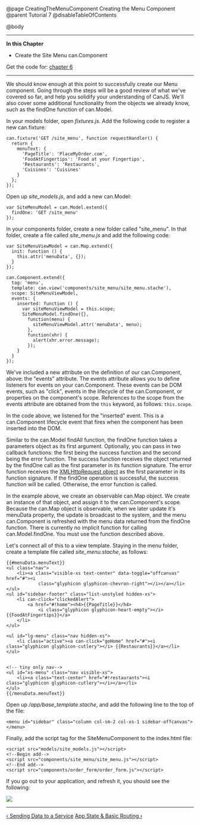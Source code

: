 @page CreatingTheMenuComponent Creating the Menu Component
@parent Tutorial 7
@disableTableOfContents

@body

<div class="getting-started">

- - - -
**In this Chapter**
 - Create the Site Menu can.Component

Get the code for: [chapter 6](https://github.com/bitovi/canjs/blob/guides-overhaul/guides/examples/PlaceMyOrder/ch-6_canjs-getting-started.zip?raw=true)

- - -

We should know enough at this point to successfully create our Menu component.
Going through the steps will be a good review of what we've covered so far,
and help you solidify your understanding of CanJS. We'll also cover some
additional functionality from the objects we already know, such as the findOne
function of can.Model.

In your models folder, open *fixtures.js*. Add the following code to register a
new can.fixture:

```
can.fixture('GET /site_menu', function requestHandler() {
  return {
    menuText: {
      'PageTitle': 'PlaceMyOrder.com',
      'FoodAtFingertips': 'Food at your Fingertips',
      'Restaurants': 'Restaurants',
      'Cuisines': 'Cuisines'
    }
  };
});
```

Open up *site_models.js*, and add a new can.Model:

```
var SiteMenuModel = can.Model.extend({
  findOne: 'GET /site_menu'
});
```

In your components folder, create a new folder called "site_menu". In that
folder, create a file called *site_menu.js* and add the following code:

```
var SiteMenuViewModel = can.Map.extend({
  init: function () {
    this.attr('menuData', {});
  }
});

can.Component.extend({
  tag: 'menu',
  template: can.view('components/site_menu/site_menu.stache'),
  scope: SiteMenuViewModel,
  events: {
    inserted: function () {
      var siteMenuViewModel = this.scope;
      SiteMenuModel.findOne({},
        function(menu) {
          siteMenuViewModel.attr('menuData', menu);
        },
        function(xhr) {
          alert(xhr.error.message);
        });
    }
  }
});
```

We've included a new attribute on the definition of our can.Component, above:
the "events" attribute. The events attribute allows you to define listeners
for events on your can.Component. These events can be DOM events, such as
"click", events in the lifecycle of the can.Component, or properties on the
component's scope. References to the scope from the events attribute are
obtained from the `this` keyword, as follows: `this.scope`.

In the code above, we listened for the "inserted" event. This is a
can.Component lifecycle event that fires when the component has been inserted
into the DOM.

Similar to the can.Model findAll function, the findOne function takes a parameters
object as its first argument. Optionally, you can pass in two callback
functions: the first being the success function and the second being the error
function. The success function receives the object returned by the findOne
call as the first parameter in its function signature. The error function
receives the [XMLHttpRequest object](https://developer.mozilla.org/en-US/docs/Web/API/XMLHttpRequest)
as the first parameter in its function
signature. If the findOne operation is successful, the success function will be
called. Otherwise, the error function is called.

In the example above, we create an observable can.Map object. We create an
instance of that object, and assign it to the can.Component's scope. Because
the can.Map object is observable, when we later update it's menuData property,
the update is broadcast to the system, and the menu can.Component is refreshed
with the menu data returned from the findOne function. There is currently no
implicit function for calling can.Model.findOne. You must use the function
described above.

Let's connect all of this to a view template. Staying in the menu folder,
create a template file called *site_menu.stache*, as follows:

```
{{#menuData.menuText}}
<ul class="nav">
    <li><a class="visible-xs text-center" data-toggle="offcanvas" href="#"><i
            class="glyphicon glyphicon-chevron-right"></i></a></li>
</ul>
<ul id="sidebar-footer" class="list-unstyled hidden-xs">
    <li can-click="clickedAlert">
        <a href="#!home"><h4>{{PageTitle}}</h4>
            <i class="glyphicon glyphicon-heart-empty"></i>{{FoodAtFingertips}}</a>
    </li>
</ul>

<ul id="lg-menu" class="nav hidden-xs">
    <li class="active"><a can-click="goHome" href="#"><i class="glyphicon glyphicon-cutlery"></i> {{Restaurants}}</a></li>
</ul>


<!-- tiny only nav-->
<ul id="xs-menu" class="nav visible-xs">
    <li><a class="text-center" href="#!restaurants"><i class="glyphicon glyphicon-cutlery"></i></a></li>
</ul>
{{/menuData.menuText}}
```

Open up */app/base_template.stache*, and add the following line to the top of
the file:

```
<menu id="sidebar" class="column col-sm-2 col-xs-1 sidebar-offcanvas"></menu>
```

Finally, add the script tag for the SiteMenuComponent to the index.html file:

```
<script src="models/site_models.js"></script>
<!--Begin add-->
<script src="components/site_menu/site_menu.js"></script>
<!--End add-->
<script src="components/order_form/order_form.js"></script>
```

If you go out to your application, and refresh it, you should see the following:

![](../can/guides/images/6_reinforcing_concepts/MenuComponentAdded.png)

- - -

<span class="pull-left">[&lsaquo; Sending Data to a Service](SendingDataToAService.html)</span>
<span class="pull-right">[App State & Basic Routing &rsaquo;](AppState.html)</span>

</div>
